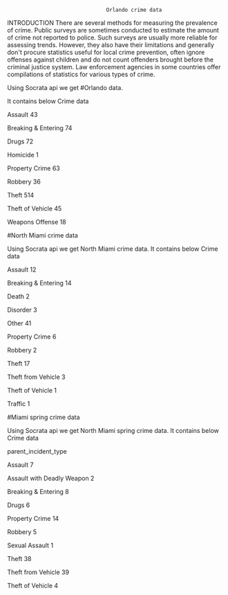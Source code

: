                                     Orlando crime data    

INTRODUCTION 
There are several methods for measuring the prevalence of crime. Public surveys are sometimes conducted to estimate the amount of crime not reported to police. Such surveys are usually more reliable for assessing trends. However, they also have their limitations and generally don't procure statistics useful for local crime prevention, often ignore offenses against children and do not count offenders brought before the criminal justice system.
Law enforcement agencies in some countries offer compilations of statistics for various types of crime.


Using Socrata api we get 
#Orlando data. 

It contains below Crime data  


Assault                 43

Breaking & Entering     74

Drugs                   72

Homicide                 1

Property Crime          63

Robbery                 36

Theft                  514

Theft of Vehicle        45

Weapons Offense         18



#North Miami crime data

Using Socrata api we get North Miami crime data. It contains below Crime data 

Assault                12

Breaking & Entering    14

Death                   2

Disorder                3

Other                  41

Property Crime          6

Robbery                 2

Theft                  17

Theft from Vehicle      3

Theft of Vehicle        1

Traffic                 1

 #Miami spring crime data

Using Socrata api we get North Miami spring crime data. It contains below Crime data  

parent_incident_type

Assault                        7

Assault with Deadly Weapon     2

Breaking & Entering            8

Drugs                          6

Property Crime                14

Robbery                        5

Sexual Assault                 1

Theft                         38

Theft from Vehicle            39

Theft of Vehicle               4


